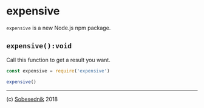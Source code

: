 # expensive

`expensive` is a new Node.js npm package.

## `expensive():void`

Call this function to get a result you want.

```js
const expensive = require('expensive')

expensive()
```

---

(c) [Sobesednik][1] 2018

[1]: https://mnpjs.org
